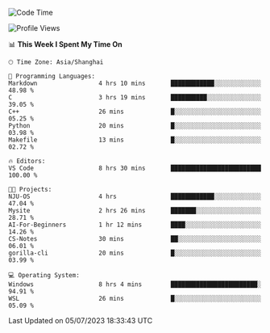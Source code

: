 <!--START_SECTION:waka-->
![Code Time](http://img.shields.io/badge/Code%20Time-1%2C037%20hrs%2017%20mins-blue)

![Profile Views](http://img.shields.io/badge/Profile%20Views-0-blue)

📊 **This Week I Spent My Time On** 

```text
🕑︎ Time Zone: Asia/Shanghai

💬 Programming Languages: 
Markdown                 4 hrs 10 mins       ████████████░░░░░░░░░░░░░   48.98 % 
C                        3 hrs 19 mins       ██████████░░░░░░░░░░░░░░░   39.05 % 
C++                      26 mins             █░░░░░░░░░░░░░░░░░░░░░░░░   05.25 % 
Python                   20 mins             █░░░░░░░░░░░░░░░░░░░░░░░░   03.98 % 
Makefile                 13 mins             █░░░░░░░░░░░░░░░░░░░░░░░░   02.72 % 

🔥 Editors: 
VS Code                  8 hrs 30 mins       █████████████████████████   100.00 % 

🐱‍💻 Projects: 
NJU-OS                   4 hrs               ████████████░░░░░░░░░░░░░   47.04 % 
Mysite                   2 hrs 26 mins       ███████░░░░░░░░░░░░░░░░░░   28.71 % 
AI-For-Beginners         1 hr 12 mins        ████░░░░░░░░░░░░░░░░░░░░░   14.26 % 
CS-Notes                 30 mins             ██░░░░░░░░░░░░░░░░░░░░░░░   06.01 % 
gorilla-cli              20 mins             █░░░░░░░░░░░░░░░░░░░░░░░░   03.99 % 

💻 Operating System: 
Windows                  8 hrs 4 mins        ████████████████████████░   94.91 % 
WSL                      26 mins             █░░░░░░░░░░░░░░░░░░░░░░░░   05.09 % 
```


 Last Updated on 05/07/2023 18:33:43 UTC
<!--END_SECTION:waka-->